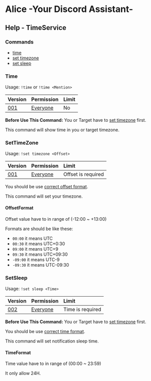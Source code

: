 # Alice -Your Discord Assistant-
## Help - TimeService

### Commands
- [time](#time)
- [set timezone](#settimezone)
- [set sleep](#setsleep)

### Time
Usage: `!time` or `!time <Mention>`

|Version|Permission|Limit|
|:--|:--|:--|
|[001](/Discord-Alice/changelog/001.md)|[Everyone](/Discord-Alice/permissions/permissions.md)|No|

**Before Use This Command:** You or Target have to [set timezone](#settimezone) first.

This command will show time in you or target timezone.

### SetTimeZone
Usage: `!set timezone <Offset>`

|Version|Permission|Limit|
|:--|:--|:--|
|[001](/Discord-Alice/changelog/001.md)|[Everyone](/Discord-Alice/permissions/permissions.md)|Offset is required|

You should be use [correct offset format](#offsetformat).

This command will set your timezone.

#### OffsetFormat
Offset value have to in range of (-12:00 ~ +13:00)

Formats are should be like these:
- `00:00` it means UTC
- `00:30` it means UTC+0:30
- `09:00` it means UTC+9
- `09:30` it means UTC+09:30
- `-09:00` it means UTC-9
- `-09:30` it means UTC-09:30

### SetSleep
Usage: `!set sleep <Time>`

|Version|Permission|Limit|
|:--|:--|:--|
|[002](/Discord-Alice/changelog/002.md)|[Everyone](/Discord-Alice/permissions/permissions.md)|Time is required|

**Before Use This Command:** You or Target have to [set timezone](#settimezone) first.

You should be use [correct time format](#timeformat).

This command will set notification sleep time.

#### TimeFormat
Time value have to in range of (00:00 ~ 23:59)

It only allow 24H.